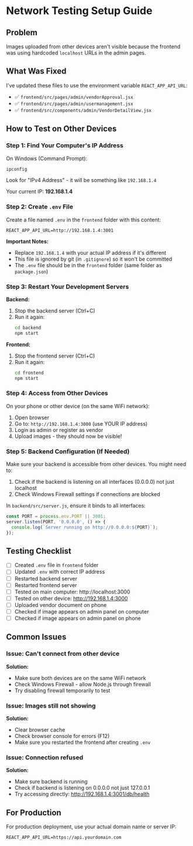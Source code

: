 # Network Testing Setup Guide

## Problem
Images uploaded from other devices aren't visible because the frontend was using hardcoded `localhost` URLs in the admin pages.

## What Was Fixed
I've updated these files to use the environment variable `REACT_APP_API_URL`:
- ✅ `frontend/src/pages/admin/vendorApproval.jsx`
- ✅ `frontend/src/pages/admin/usermanagement.jsx`
- ✅ `frontend/src/components/admin/VendorDetailView.jsx`

## How to Test on Other Devices

### Step 1: Find Your Computer's IP Address

On Windows (Command Prompt):
```bash
ipconfig
```
Look for "IPv4 Address" - it will be something like `192.168.1.4`

Your current IP: **192.168.1.4**

### Step 2: Create `.env` File

Create a file named `.env` in the `frontend` folder with this content:

```env
REACT_APP_API_URL=http://192.168.1.4:3001
```

**Important Notes:**
- Replace `192.168.1.4` with your actual IP address if it's different
- This file is ignored by git (in `.gitignore`) so it won't be committed
- The `.env` file should be in the `frontend` folder (same folder as `package.json`)

### Step 3: Restart Your Development Servers

**Backend:**
1. Stop the backend server (Ctrl+C)
2. Run it again:
   ```bash
   cd backend
   npm start
   ```

**Frontend:**
1. Stop the frontend server (Ctrl+C)
2. Run it again:
   ```bash
   cd frontend
   npm start
   ```

### Step 4: Access from Other Devices

On your phone or other device (on the same WiFi network):

1. Open browser
2. Go to: `http://192.168.1.4:3000` (use YOUR IP address)
3. Login as admin or register as vendor
4. Upload images - they should now be visible!

### Step 5: Backend Configuration (If Needed)

Make sure your backend is accessible from other devices. You might need to:

1. Check if the backend is listening on all interfaces (0.0.0.0) not just localhost
2. Check Windows Firewall settings if connections are blocked

In `backend/src/server.js`, ensure it binds to all interfaces:
```javascript
const PORT = process.env.PORT || 3001;
server.listen(PORT, '0.0.0.0', () => {
  console.log(`Server running on http://0.0.0.0:${PORT}`);
});
```

## Testing Checklist

- [ ] Created `.env` file in `frontend` folder
- [ ] Updated `.env` with correct IP address
- [ ] Restarted backend server
- [ ] Restarted frontend server
- [ ] Tested on main computer: http://localhost:3000
- [ ] Tested on other device: http://192.168.1.4:3000
- [ ] Uploaded vendor document on phone
- [ ] Checked if image appears on admin panel on computer
- [ ] Checked if image appears on admin panel on phone

## Common Issues

### Issue: Can't connect from other device
**Solution:** 
- Make sure both devices are on the same WiFi network
- Check Windows Firewall - allow Node.js through firewall
- Try disabling firewall temporarily to test

### Issue: Images still not showing
**Solution:**
- Clear browser cache
- Check browser console for errors (F12)
- Make sure you restarted the frontend after creating `.env`

### Issue: Connection refused
**Solution:**
- Make sure backend is running
- Check if backend is listening on 0.0.0.0 not just 127.0.0.1
- Try accessing directly: http://192.168.1.4:3001/db/health

## For Production

For production deployment, use your actual domain name or server IP:
```env
REACT_APP_API_URL=https://api.yourdomain.com
```

